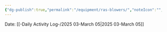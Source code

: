 ```yaml
---
{"dg-publish":true,"permalink":"/equipment/ras-blowers/","noteIcon":"","created":"2025-07-07T14:23:44.486-05:00"}
---
```


Date: [[-Daily Activity Log-/2025 03-March 05\|2025 03-March 05]]

